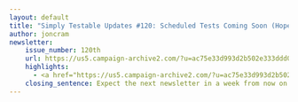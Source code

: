 ```yaml
---
layout: default
title: "Simply Testable Updates #120: Scheduled Tests Coming Soon (Hopefully)"
author: joncram
newsletter:
    issue_number: 120th
    url: https://us5.campaign-archive2.com/?u=ac75e33d993d2b502e333ddd0&amp;id=50af84b0f6
    highlights:
      - <a href="https://us5.campaign-archive2.com/?u=ac75e33d993d2b502e333ddd0&amp;id=50af84b0f6#scheduled-tests-coming-soon">Scheduled Tests Coming Soon</a>
    closing_sentence: Expect the next newsletter in a week from now on 15 April 2015
---
```

